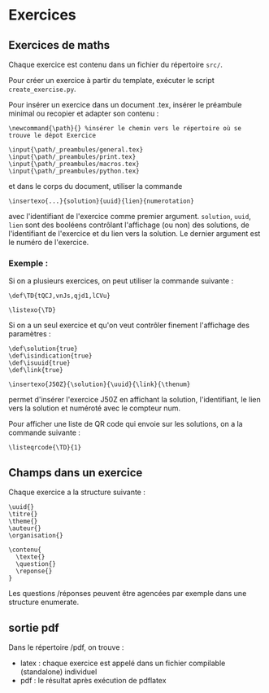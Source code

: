 # Exercices
## Exercices de maths
Chaque exercice est contenu dans un fichier du répertoire ```src/```.

Pour créer un exercice à partir du template, exécuter le script ```create_exercise.py```.

Pour insérer un exercice dans un document .tex, insérer le préambule minimal ou recopier et adapter son contenu : 

```
\newcommand{\path}{} %insérer le chemin vers le répertoire où se trouve le dépot Exercice

\input{\path/_preambules/general.tex}
\input{\path/_preambules/print.tex}
\input{\path/_preambules/macros.tex}
\input{\path/_preambules/python.tex}
```

et dans le corps du document, utiliser la commande

```\insertexo{...}{solution}{uuid}{lien}{numerotation}```

avec l'identifiant de l'exercice comme premier argument. ```solution```, ```uuid```, ```lien``` sont des booléens contrôlant l'affichage (ou non) des solutions, de l'identifiant de l'exercice et du lien vers la solution. Le dernier argument est le numéro de l'exercice.

### Exemple : 
Si on a plusieurs exercices, on peut utiliser la commande suivante : 

```
\def\TD{tQCJ,vnJs,qjd1,lCVu}

\listexo{\TD}
```
Si on a un seul exercice et qu'on veut contrôler finement l'affichage des paramètres : 
```
\def\solution{true}
\def\isindication{true}
\def\isuuid{true}
\def\link{true}

\insertexo{J50Z}{\solution}{\uuid}{\link}{\thenum}
```
permet d'insérer l'exercice J50Z en affichant la solution, l'identifiant, le lien vers la solution et numéroté avec le compteur num.


Pour afficher une liste de QR code qui envoie sur les solutions, on a la commande suivante :
```
\listeqrcode{\TD}{1}
```
## Champs dans un exercice
Chaque exercice a la structure suivante : 

```
\uuid{}
\titre{}
\theme{}
\auteur{}
\organisation{}

\contenu{
  \texte{}
  \question{}
  \reponse{}
}
```

Les questions /réponses peuvent être agencées par exemple dans une structure enumerate.

## sortie pdf
Dans le répertoire /pdf, on trouve :
- latex : chaque exercice est appelé dans un fichier compilable (standalone) individuel
- pdf : le résultat après exécution de pdflatex
